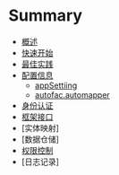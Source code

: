 # Summary



* [概述](概述/SUMMARY.md)
* [快速开始](快速开始/SUMMARY.md)
* [最佳实践](最佳实践/SUMMARY.md)
* [配置信息](配置信息/SUMMARY.md)
  * [appSettiing](配置信息/appsetting.md)
  * [autofac.automapper](配置信息/Config/AutoFac/autofac.automapper.md)
* [身份认证](身份认证/SUMMARY.md)
* [框架接口](框架接口/SUMMARY.md)
* [实体映射]
* [数据仓储]
* [权限控制](权限控制/SUMMARY.md)
* [日志记录]


